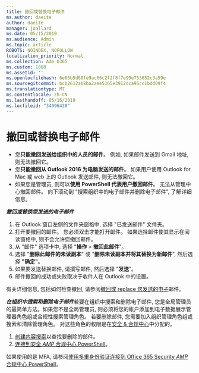 ```yaml
---
title: 撤回或替换电子邮件
ms.author: daeite
author: daeite
manager: joallard
ms.date: 05/15/2019
ms.audience: Admin
ms.topic: article
ROBOTS: NOINDEX, NOFOLLOW
localization_priority: Normal
ms.collection: Adm_O365
ms.custom: 1860
ms.assetid: ''
ms.openlocfilehash: 6e66b5d60fe9ac66c2f2f8f7e99e753652c3a59e
ms.sourcegitcommit: bcb2612ab8ba2aee5165e3912dca95cc1bdd09f4
ms.translationtype: MT
ms.contentlocale: zh-CN
ms.lasthandoff: 05/16/2019
ms.locfileid: "34096430"
---
```

# <a name="recall-or-replace-an-email-message"></a>撤回或替换电子邮件

- 您**只能撤回发送给组织中的人员的邮件**。 例如, 如果邮件发送到 Gmail 地址, 则无法撤回它。
- 您**只能撤回从 Outlook 2016 为电脑发送的邮件**。 如果用户使用 Outlook for Mac 或 web 上的 Outlook 发送邮件, 则无法撤回它。
- 如果您是管理员, 则可以**使用 PowerShell 代表用户撤回邮件**。 无法从管理中心撤回邮件。 向下滚动到 "搜索组织中的电子邮件并删除电子邮件", 了解详细信息。

***撤回或替换您发送的电子邮件***
1. 在 Outlook 窗口左侧的文件夹窗格中, 选择 "已发送邮件" 文件夹。
2. 打开要撤回的邮件。 您必须双击才能打开邮件。 如果选择邮件使其显示在阅读窗格中, 则不会允许您撤回邮件。
3. 从 "邮件" 选项卡中, 选择 "**操作** > **撤回此邮件**"。
4. 选择 "**删除此邮件的未读副本**" 或 "**删除未读副本并将其替换为新邮件**", 然后选择 **"确定"**。
5. 如果要发送替换邮件, 请撰写邮件, 然后选择 "**发送**"。
6. 邮件撤回的成功或失败取决于收件人在 Outlook 中的设置。 

有关详细信息, 包括如何检查撤回, 请参阅[撤回或 replace 您发送的电子](https://support.office.com/article/35027f88-d655-4554-b4f8-6c0729a723a0)邮件。

***在组织中搜索和删除电子邮件***若要在组织中搜索和删除电子邮件, 您是全局管理员的最简单方法。如果您不是全局管理员, 则必须将您的帐户添加到电子数据展示管理器角色组或合规性搜索管理角色。 若要删除邮件, 您需要加入组织管理角色组或搜索和清除管理角色。 对这些角色的权限是在[安全 & 合规中心](https://protection.office.com/)中分配的。

1. [创建内容搜索](https://docs.microsoft.com/en-us/office365/securitycompliance/content-search)以查找要删除的邮件。
2. [连接到安全 _AMP_ 合规中心 PowerShell](https://docs.microsoft.com/en-us/powershell/exchange/office-365-scc/connect-to-scc-powershell/connect-to-scc-powershell?view=exchange-ps)。 

如果使用的是 MFA, 请参阅[使用多重身份验证连接到 Office 365 Security _AMP_ 合规中心 PowerShell](https://docs.microsoft.com/en-us/powershell/exchange/office-365-scc/connect-to-scc-powershell/mfa-connect-to-scc-powershell?view=exchange-ps)。 